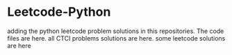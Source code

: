 # Leetcode-Python
adding the python leetcode problem solutions in this repositories. 
The code files are here.
all CTCI problems solutions are here.
some leetcode solutions are here



















































































































































































































































































































































































































































































































































































































































































































































































































































































